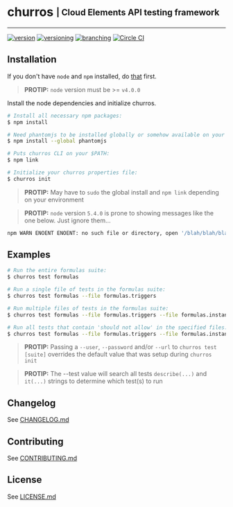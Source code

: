 # churros <sub><sup>| Cloud Elements API testing framework </sup></sub>

--------------------------------------------------------------------------------

[![version](http://img.shields.io/badge/version-v0.0.0-blue.svg)](#) [![versioning](http://img.shields.io/badge/versioning-semver-blue.svg)](http://semver.org/) [![branching](http://img.shields.io/badge/branching-github%20flow-blue.svg)](https://guides.github.com/introduction/flow/) [![Circle CI](https://circleci.com/gh/cloud-elements/churros.svg?style=shield&circle-token=06ba43ddb954fcb3687b5e41fbdf607f1846bbc0)](https://circleci.com/gh/cloud-elements/churros)


## Installation
If you don't have `node` and `npm` installed, do [that](https://docs.npmjs.com/getting-started/installing-node) first.

> **PROTIP:** `node` version must  be >= `v4.0.0`

Install the node dependencies and initialize churros.

```bash
# Install all necessary npm packages:
$ npm install

# Need phantomjs to be installed globally or somehow available on your $PATH:
$ npm install --global phantomjs

# Puts churros CLI on your $PATH:
$ npm link

# Initialize your churros properties file:
$ churros init
```

> **PROTIP:** May have to `sudo` the global install and `npm link` depending on your environment

> **PROTIP:** `node` version `5.4.0` is prone to showing messages like the one below.  Just ignore them...
```bash
npm WARN ENOENT ENOENT: no such file or directory, open '/blah/blah/blah/churros/src/core/package.json'
```

## Examples

```bash
# Run the entire formulas suite:
$ churros test formulas

# Run a single file of tests in the formulas suite:
$ churros test formulas --file formulas.triggers

# Run multiple files of tests in the formulas suite:
$ churros test formulas --file formulas.triggers --file formulas.instances

# Run all tests that contain 'should not allow' in the specified files:
$ churros test formulas --file formulas.triggers --file formulas.instances --test `should not allow`
```



> **PROTIP:** Passing a `--user`, `--password` and/or `--url` to `churros test [suite]` overrides the default value that was setup during `churros init`

> **PROTIP:** The --test value will search all tests `describe(...)` and `it(...)` strings to determine which test(s) to run

## Changelog
See [CHANGELOG.md](CHANGELOG.md)

## Contributing
See [CONTRIBUTING.md](CONTRIBUTING.md)

## License
See [LICENSE.md](LICENSE.md)
